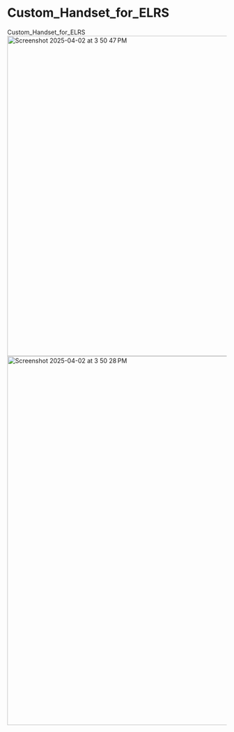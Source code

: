 # Custom_Handset_for_ELRS
Custom_Handset_for_ELRS 
<img width="735" alt="Screenshot 2025-04-02 at 3 50 47 PM" src="https://github.com/user-attachments/assets/877bf17b-9db5-41d5-bec7-1c335082e058" />
<img width="847" alt="Screenshot 2025-04-02 at 3 50 28 PM" src="https://github.com/user-attachments/assets/bbb353d0-cecd-4825-ae82-bccc07515a87" />
